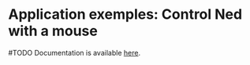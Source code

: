 # Application exemples: Control Ned with a mouse

#TODO
Documentation is available [here](https://www.docs.niryo.com).